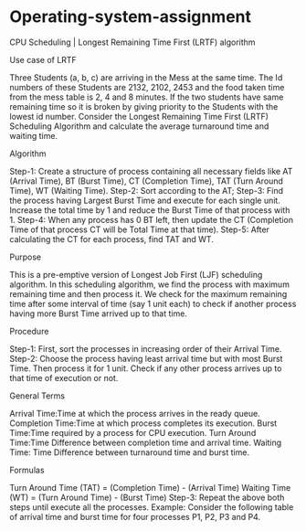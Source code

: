 # Operating-system-assignment
CPU Scheduling | Longest Remaining Time First (LRTF) algorithm

Use case of LRTF

Three Students (a, b, c) are arriving in the Mess at the same time. The Id numbers of these Students are 2132, 2102, 2453 and the food taken time from the mess table is 2, 4 and 8 minutes. If the two students have same remaining time so it is broken by giving priority to the Students with the lowest id number. Consider the Longest Remaining Time First (LRTF) Scheduling Algorithm and calculate the average turnaround time and waiting time.


Algorithm


Step-1: Create a structure of process containing all necessary fields like AT (Arrival Time), BT (Burst Time), CT (Completion Time), TAT (Turn Around Time), WT (Waiting Time).
Step-2: Sort according to the AT;
Step-3: Find the process having Largest Burst Time and execute for each single unit. Increase the total time by 1 and reduce the Burst Time of that process with 1.
Step-4: When any process has 0 BT left, then update the CT (Completion Time of that process CT will be Total Time at that time).
Step-5: After calculating the CT for each process, find TAT and WT.


Purpose


This is a pre-emptive version of Longest Job First (LJF) scheduling algorithm. In this scheduling algorithm, we find the process with maximum remaining time and then process it. We check for the maximum remaining time after some interval of time (say 1 unit each) to check if another process having more Burst Time arrived up to that time.


Procedure


Step-1: First, sort the processes in increasing order of their Arrival Time.
Step-2: Choose the process having least arrival time but with most Burst Time. Then process it for 1 unit. Check if any other process arrives up to that time of execution or not.


General Terms


Arrival Time:Time at which the process arrives in the ready queue.
Completion Time:Time at which process completes its execution.
Burst Time:Time required by a process for CPU execution.
Turn Around Time:Time Difference between completion time and arrival time.
Waiting Time: Time Difference between turnaround time and burst time.


Formulas


Turn Around Time (TAT) = (Completion Time) - (Arrival Time)
Waiting Time (WT) = (Turn Around Time) - (Burst Time) 
Step-3: Repeat the above both steps until execute all the processes. Example: Consider the following table of arrival time and burst time for four processes P1, P2, P3 and P4.
